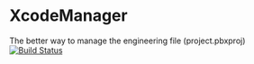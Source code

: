 # XcodeManager
The better way to manage the engineering file (project.pbxproj)
[![Build Status](https://travis-ci.org/ZhengShouDong/XcodeManager.svg?branch=master)](https://travis-ci.org/ZhengShouDong/XcodeManager)